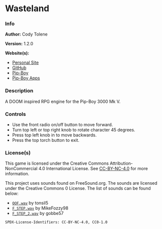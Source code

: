 # Wasteland

### Info

**Author:** Cody Tolene

**Version:** 1.2.0

**Website(s):**

- [Personal Site](https://www.CodyTolene.com)
- [GitHub](https://github.com/CodyTolene)
- [Pip-Boy](https://www.Pip-Boy.com)
- [Pip-Boy Apps](https://github.com/CodyTolene/pip-boy-apps)

### Description

A DOOM inspired RPG engine for the Pip-Boy 3000 Mk V.

### Controls

- Use the front radio on/off button to move forward.
- Turn top left or top right knob to rotate character 45 degrees.
- Press top left knob in to move backwards.
- Press the top torch button to exit.

### License(s)

This game is licensed under the Creative Commons Attribution-NonCommercial 4.0
International License. See
[CC-BY-NC-4.0](https://creativecommons.org/licenses/by-nc/4.0/) for more
information.

This project uses sounds found on FreeSound.org. The sounds are licensed under
the Creative Commons 0 License. The list of sounds can be found below:

- [`OOF.wav`](https://freesound.org/people/tonsil5/sounds/416839/) by tonsil5
- [`F_STEP.wav`](https://freesound.org/people/MikeFozzy98/sounds/670102/) by
  MikeFozzy98
- [`F_STEP_2.wav`](https://freesound.org/people/gobbe57/sounds/746681/) by
  gobbe57

`SPDX-License-Identifiers: CC-BY-NC-4.0, CC0-1.0`
